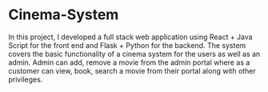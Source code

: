 # Cinema-System
In this project, I developed a full stack web application using React + Java Script for the front end and Flask + Python for the backend. The system covers the basic functionality of a cinema system for the users as well as an admin. Admin can add, remove a movie from the admin portal where as a customer can view, book, search a movie from their portal along with other privileges. 
